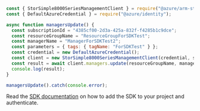 ```javascript
const { StorSimple8000SeriesManagementClient } = require("@azure/arm-storsimple8000series");
const { DefaultAzureCredential } = require("@azure/identity");

async function managersUpdate() {
  const subscriptionId = "4385cf00-2d3a-425a-832f-f4285b1c9dce";
  const resourceGroupName = "ResourceGroupForSDKTest";
  const managerName = "ManagerForSDKTest2";
  const parameters = { tags: { tagName: "ForSDKTest" } };
  const credential = new DefaultAzureCredential();
  const client = new StorSimple8000SeriesManagementClient(credential, subscriptionId);
  const result = await client.managers.update(resourceGroupName, managerName, parameters);
  console.log(result);
}

managersUpdate().catch(console.error);
```

Read the [SDK documentation](https://github.com/Azure/azure-sdk-for-js/blob/%40azure%2Farm-storsimple8000series_2.0.1/sdk/storsimple8000series/arm-storsimple8000series/README.md) on how to add the SDK to your project and authenticate.
